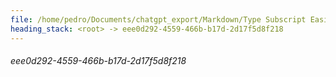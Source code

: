 ```yaml
---
file: /home/pedro/Documents/chatgpt_export/Markdown/Type Subscript Easily.md
heading_stack: <root> -> eee0d292-4559-466b-b17d-2d17f5d8f218
---
```

###### eee0d292-4559-466b-b17d-2d17f5d8f218
